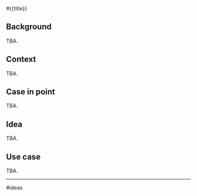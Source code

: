 #{{title}}

## Background

TBA.

## Context

TBA.

## Case in point

TBA.

## Idea

TBA.

## Use case

TBA.

---
#ideas 